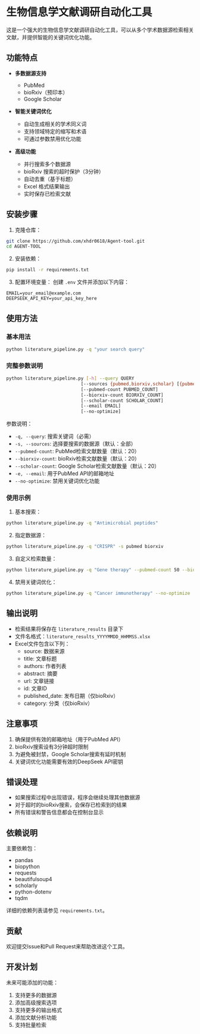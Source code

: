 # 生物信息学文献调研自动化工具

这是一个强大的生物信息学文献调研自动化工具，可以从多个学术数据源检索相关文献，并提供智能的关键词优化功能。

## 功能特点

- **多数据源支持**
  - PubMed
  - bioRxiv（预印本）
  - Google Scholar

- **智能关键词优化**
  - 自动生成相关的学术同义词
  - 支持领域特定的缩写和术语
  - 可通过参数禁用优化功能

- **高级功能**
  - 并行搜索多个数据源
  - bioRxiv 搜索的超时保护（3分钟）
  - 自动去重（基于标题）
  - Excel 格式结果输出
  - 实时保存已检索文献

## 安装步骤

1. 克隆仓库：
```bash
git clone https://github.com/xhdr0618/Agent-tool.git
cd AGENT-TOOL
```

2. 安装依赖：
```bash
pip install -r requirements.txt
```

3. 配置环境变量：
创建 `.env` 文件并添加以下内容：
```
EMAIL=your_email@example.com
DEEPSEEK_API_KEY=your_api_key_here
```

## 使用方法

### 基本用法

```bash
python literature_pipeline.py -q "your search query"
```

### 完整参数说明

```bash
python literature_pipeline.py [-h] --query QUERY 
                            [--sources {pubmed,biorxiv,scholar} [{pubmed,biorxiv,scholar} ...]]
                            [--pubmed-count PUBMED_COUNT]
                            [--biorxiv-count BIORXIV_COUNT]
                            [--scholar-count SCHOLAR_COUNT]
                            [--email EMAIL]
                            [--no-optimize]
```

参数说明：
- `-q, --query`: 搜索关键词（必需）
- `-s, --sources`: 选择要搜索的数据源（默认：全部）
- `--pubmed-count`: PubMed检索文献数量（默认：20）
- `--biorxiv-count`: bioRxiv检索文献数量（默认：20）
- `--scholar-count`: Google Scholar检索文献数量（默认：20）
- `-e, --email`: 用于PubMed API的邮箱地址
- `--no-optimize`: 禁用关键词优化功能

### 使用示例

1. 基本搜索：
```bash
python literature_pipeline.py -q "Antimicrobial peptides"
```

2. 指定数据源：
```bash
python literature_pipeline.py -q "CRISPR" -s pubmed biorxiv
```

3. 自定义检索数量：
```bash
python literature_pipeline.py -q "Gene therapy" --pubmed-count 50 --biorxiv-count 30
```

4. 禁用关键词优化：
```bash
python literature_pipeline.py -q "Cancer immunotherapy" --no-optimize
```

## 输出说明

- 检索结果将保存在 `literature_results` 目录下
- 文件名格式：`literature_results_YYYYMMDD_HHMMSS.xlsx`
- Excel文件包含以下列：
  - source: 数据来源
  - title: 文章标题
  - authors: 作者列表
  - abstract: 摘要
  - url: 文章链接
  - id: 文章ID
  - published_date: 发布日期（仅bioRxiv）
  - category: 分类（仅bioRxiv）

## 注意事项

1. 确保提供有效的邮箱地址（用于PubMed API）
2. bioRxiv搜索设有3分钟超时限制
3. 为避免被封禁，Google Scholar搜索有延时机制
4. 关键词优化功能需要有效的DeepSeek API密钥

## 错误处理

- 如果搜索过程中出现错误，程序会继续处理其他数据源
- 对于超时的bioRxiv搜索，会保存已检索到的结果
- 所有错误和警告信息都会在控制台显示

## 依赖说明

主要依赖包：
- pandas
- biopython
- requests
- beautifulsoup4
- scholarly
- python-dotenv
- tqdm

详细的依赖列表请参见 `requirements.txt`。

## 贡献

欢迎提交Issue和Pull Request来帮助改进这个工具。

## 开发计划

未来可能添加的功能：
1. 支持更多的数据源
2. 添加高级搜索选项
3. 支持更多的输出格式
4. 添加文献分析功能
5. 支持批量检索 